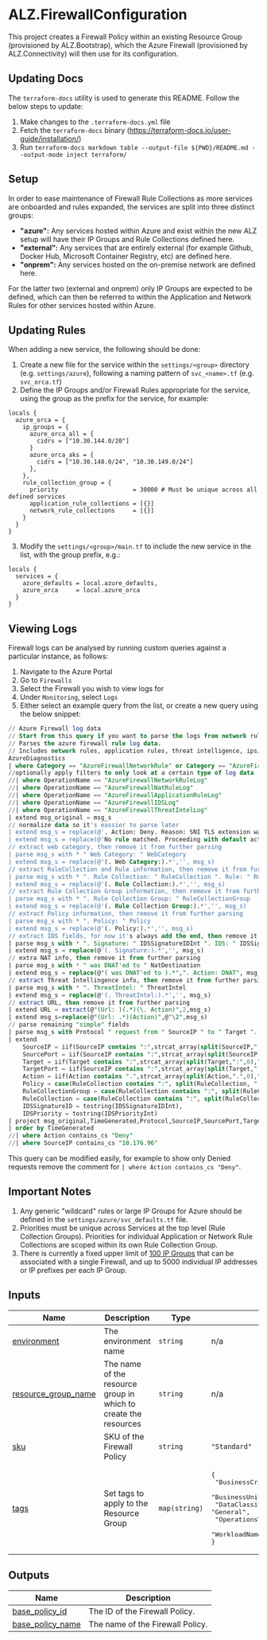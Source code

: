 <!-- BEGIN_TF_DOCS -->
# ALZ.FirewallConfiguration

This project creates a Firewall Policy within an existing Resource Group (provisioned by ALZ.Bootstrap), which the Azure Firewall (provisioned by ALZ.Connectivity) will then use for its configuration.

## Updating Docs

The `terraform-docs` utility is used to generate this README. Follow the below steps to update:
1. Make changes to the `.terraform-docs.yml` file
2. Fetch the `terraform-docs` binary (https://terraform-docs.io/user-guide/installation/)
3. Run `terraform-docs markdown table --output-file ${PWD}/README.md --output-mode inject terraform/`

## Setup

In order to ease maintenance of Firewall Rule Collections as more services are onboarded and rules expanded, the services are split into three distinct groups:
- **"azure":** Any services hosted within Azure and exist within the new ALZ setup will have their IP Groups and Rule Collections defined here.
- **"external":** Any services that are entirely external (for example Github, Docker Hub, Microsoft Container Registry, etc) are defined here.
- **"onprem":** Any services hosted on the on-premise network are defined here.

For the latter two (external and onprem) only IP Groups are expected to be defined, which can then be referred to within the Application and Network Rules for other services hosted within Azure.

## Updating Rules

When adding a new service, the following should be done:
1. Create a new file for the service within the `settings/<group>` directory (e.g. `settings/azure`), following a naming pattern of `svc_<name>.tf` (e.g. `svc_orca.tf`)
2. Define the IP Groups and/or Firewall Rules appropriate for the service, using the group as the prefix for the service, for example:
```hcl
locals {
  azure_orca = {
    ip_groups = {
      azure_orca_all = {
        cidrs = ["10.30.144.0/20"]
      }
      azure_orca_aks = {
        cidrs = ["10.30.148.0/24", "10.30.149.0/24"]
      },
    },
    rule_collection_group = {
      priority                     = 30000 # Must be unique across all defined services
      application_rule_collections = [{}]
      network_rule_collections     = [{}]
    }
  }
}
```
3. Modify the `settings/<group>/main.tf` to include the new service in the list, with the group prefix, e.g.:
```hcl
locals {
  services = {
    azure_defaults = local.azure_defaults,
    azure_orca     = local.azure_orca
  }
}
```

## Viewing Logs

Firewall logs can be analysed by running custom queries against a particular instance, as follows:
1. Navigate to the Azure Portal
2. Go to `Firewalls`
3. Select the Firewall you wish to view logs for
4. Under `Monitoring`, select `Logs`
5. Either select an example query from the list, or create a new query using the below snippet:
```sql
// Azure Firewall log data 
// Start from this query if you want to parse the logs from network rules, application rules, NAT rules, IDS, threat intelligence and more to understand why certain traffic was allowed or denied. This query will show the last 100 log records but by adding simple filter statements at the end of the query the results can be tweaked. 
// Parses the azure firewall rule log data. 
// Includes network rules, application rules, threat intelligence, ips/ids, ...
AzureDiagnostics
| where Category == "AzureFirewallNetworkRule" or Category == "AzureFirewallApplicationRule"
//optionally apply filters to only look at a certain type of log data
//| where OperationName == "AzureFirewallNetworkRuleLog"
//| where OperationName == "AzureFirewallNatRuleLog"
//| where OperationName == "AzureFirewallApplicationRuleLog"
//| where OperationName == "AzureFirewallIDSLog"
//| where OperationName == "AzureFirewallThreatIntelLog"
| extend msg_original = msg_s
// normalize data so it's eassier to parse later
| extend msg_s = replace(@'. Action: Deny. Reason: SNI TLS extension was missing.', @' to no_data:no_data. Action: Deny. Rule Collection: default behavior. Rule: SNI TLS extension missing', msg_s)
| extend msg_s = replace(@'No rule matched. Proceeding with default action', @'Rule Collection: default behavior. Rule: no rule matched', msg_s)
// extract web category, then remove it from further parsing
| parse msg_s with * " Web Category: " WebCategory
| extend msg_s = replace(@'(. Web Category:).*','', msg_s)
// extract RuleCollection and Rule information, then remove it from further parsing
| parse msg_s with * ". Rule Collection: " RuleCollection ". Rule: " Rule
| extend msg_s = replace(@'(. Rule Collection:).*','', msg_s)
// extract Rule Collection Group information, then remove it from further parsing
| parse msg_s with * ". Rule Collection Group: " RuleCollectionGroup
| extend msg_s = replace(@'(. Rule Collection Group:).*','', msg_s)
// extract Policy information, then remove it from further parsing
| parse msg_s with * ". Policy: " Policy
| extend msg_s = replace(@'(. Policy:).*','', msg_s)
// extract IDS fields, for now it's always add the end, then remove it from further parsing
| parse msg_s with * ". Signature: " IDSSignatureIDInt ". IDS: " IDSSignatureDescription ". Priority: " IDSPriorityInt ". Classification: " IDSClassification
| extend msg_s = replace(@'(. Signature:).*','', msg_s)
// extra NAT info, then remove it from further parsing
| parse msg_s with * " was DNAT'ed to " NatDestination
| extend msg_s = replace(@"( was DNAT'ed to ).*",". Action: DNAT", msg_s)
// extract Threat Intellingence info, then remove it from further parsing
| parse msg_s with * ". ThreatIntel: " ThreatIntel
| extend msg_s = replace(@'(. ThreatIntel:).*','', msg_s)
// extract URL, then remove it from further parsing
| extend URL = extract(@"(Url: )(.*)(\. Action)",2,msg_s)
| extend msg_s=replace(@"(Url: .*)(Action)",@"\2",msg_s)
// parse remaining "simple" fields
| parse msg_s with Protocol " request from " SourceIP " to " Target ". Action: " Action
| extend 
    SourceIP = iif(SourceIP contains ":",strcat_array(split(SourceIP,":",0),""),SourceIP),
    SourcePort = iif(SourceIP contains ":",strcat_array(split(SourceIP,":",1),""),""),
    Target = iif(Target contains ":",strcat_array(split(Target,":",0),""),Target),
    TargetPort = iif(SourceIP contains ":",strcat_array(split(Target,":",1),""),""),
    Action = iif(Action contains ".",strcat_array(split(Action,".",0),""),Action),
    Policy = case(RuleCollection contains ":", split(RuleCollection, ":")[0] ,Policy),
    RuleCollectionGroup = case(RuleCollection contains ":", split(RuleCollection, ":")[1], RuleCollectionGroup),
    RuleCollection = case(RuleCollection contains ":", split(RuleCollection, ":")[2], RuleCollection),
    IDSSignatureID = tostring(IDSSignatureIDInt),
    IDSPriority = tostring(IDSPriorityInt)
| project msg_original,TimeGenerated,Protocol,SourceIP,SourcePort,Target,TargetPort,URL,Action, NatDestination, OperationName,ThreatIntel,IDSSignatureID,IDSSignatureDescription,IDSPriority,IDSClassification,Policy,RuleCollectionGroup,RuleCollection,Rule,WebCategory
| order by TimeGenerated
//| where Action contains_cs "Deny"
//| where SourceIP contains_cs "10.176.96"
```

This query can be modified easily, for example to show only Denied requests remove the comment for `| where Action contains_cs "Deny"`.

## Important Notes

1. Any generic "wildcard" rules or large IP Groups for Azure should be defined in the `settings/azure/svc_defaults.tf` file.
2. Priorities must be unique across Services at the top level (Rule Collection Groups). Priorities for individual Application or Network Rule Collections are scoped within its own Rule Collection Group.
3. There is currently a fixed upper limit of [100 IP Groups](https://learn.microsoft.com/en-us/azure/azure-resource-manager/management/azure-subscription-service-limits#azure-firewall-limits) that can be associated with a single Firewall, and up to 5000 individual IP addresses or IP prefixes per each IP Group.

## Inputs

| Name | Description | Type | Default | Required |
|------|-------------|------|---------|:--------:|
| <a name="input_environment"></a> [environment](#input\_environment) | The environment name | `string` | n/a | yes |
| <a name="input_resource_group_name"></a> [resource\_group\_name](#input\_resource\_group\_name) | The name of the resource group in which to create the resources | `string` | n/a | yes |
| <a name="input_sku"></a> [sku](#input\_sku) | SKU of the Firewall Policy | `string` | `"Standard"` | no |
| <a name="input_tags"></a> [tags](#input\_tags) | Set tags to apply to the Resource Group | `map(string)` | <pre>{<br>  "BusinessCriticality": "Mission-critical",<br>  "BusinessUnit": "Platform Operations",<br>  "DataClassification": "General",<br>  "OperationsTeam": "Platform Operations",<br>  "WorkloadName": "ALZ.FirewallConfiguration"<br>}</pre> | no |

## Outputs

| Name | Description |
|------|-------------|
| <a name="output_base_policy_id"></a> [base\_policy\_id](#output\_base\_policy\_id) | The ID of the Firewall Policy. |
| <a name="output_base_policy_name"></a> [base\_policy\_name](#output\_base\_policy\_name) | The name of the Firewall Policy. |
<!-- END_TF_DOCS -->